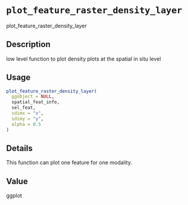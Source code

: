 # `plot_feature_raster_density_layer`

plot_feature_raster_density_layer


## Description

low level function to plot density plots at the spatial in situ level


## Usage

```r
plot_feature_raster_density_layer(
  ggobject = NULL,
  spatial_feat_info,
  sel_feat,
  sdimx = "x",
  sdimy = "y",
  alpha = 0.5
)
```


## Details

This function can plot one feature for one modality.


## Value

ggplot


